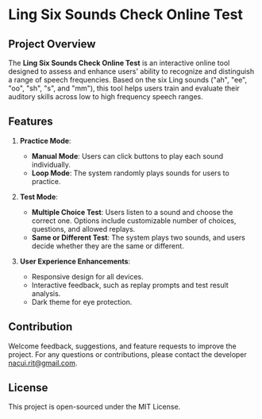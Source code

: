# Ling Six Sounds Check Online Test

## Project Overview
The **Ling Six Sounds Check Online Test** is an interactive online tool designed to assess and enhance users' ability to recognize and distinguish a range of speech frequencies. Based on the six Ling sounds ("ah", "ee", "oo", "sh", "s", and "mm"), this tool helps users train and evaluate their auditory skills across low to high frequency speech ranges.

## Features
1. **Practice Mode**:
   - **Manual Mode**: Users can click buttons to play each sound individually.
   - **Loop Mode**: The system randomly plays sounds for users to practice.

2. **Test Mode**:
   - **Multiple Choice Test**: Users listen to a sound and choose the correct one. Options include customizable number of choices, questions, and allowed replays.
   - **Same or Different Test**: The system plays two sounds, and users decide whether they are the same or different.

3. **User Experience Enhancements**:
   - Responsive design for all devices.
   - Interactive feedback, such as replay prompts and test result analysis.
   - Dark theme for eye protection.

## Contribution
Welcome feedback, suggestions, and feature requests to improve the project. For any questions or contributions, please contact the developer nacui.rit@gmail.com.

## License
This project is open-sourced under the MIT License.

